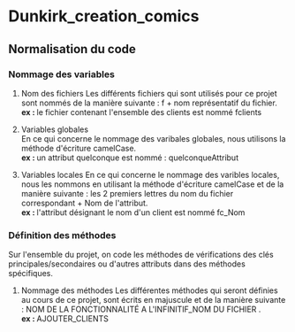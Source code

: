 # Dunkirk_creation_comics

## Normalisation du code

### Nommage des variables

1. Nom des fichiers
    Les différents fichiers qui sont utilisés pour ce projet sont nommés de la manière suivante : f + nom représentatif du fichier. <br>
    <b> ex : </b> le fichier contenant l'ensemble des clients est nommé fclients

2. Variables globales    
    En ce qui concerne le nommage des varibales globales, nous utilisons la méthode d'écriture camelCase. <br>
    <b> ex : </b> un attribut quelconque est nommé : quelconqueAttribut
 
 3. Variables locales
    En ce qui concerne le nommage des varibles locales, nous les nommons en utilisant la méthode d'écriture camelCase et de la manière suivante : les 2 premiers lettres du nom du fichier correspondant + Nom de l'attribut. <br>
    <b> ex : </b> l'attribut désignant le nom d'un client est nommé fc_Nom
    
### Définition des méthodes
 
 Sur l'ensemble du projet, on code les méthodes de vérifications des clés principales/secondaires ou d'autres attributs dans des méthodes spécifiques. 

1. Nommage des méthodes
    Les différentes méthodes qui seront définies au cours de ce projet, sont écrits en majuscule et de la manière suivante : NOM DE LA FONCTIONNALITÉ A L'INFINITIF_NOM DU FICHIER . <br>
<b> ex : </b> AJOUTER_CLIENTS




